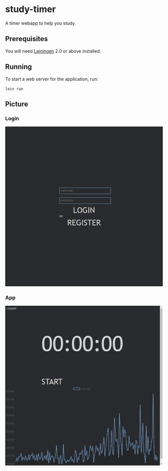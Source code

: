 # study-timer

A timer webapp to help you study.

## Prerequisites

You will need [Leiningen][1] 2.0 or above installed.

[1]: https://github.com/technomancy/leiningen

## Running

To start a web server for the application, run:

    lein run

## Picture
### Login
![Image of Login](./images/login.png)
### App
![Image of App](./images/app.png)
